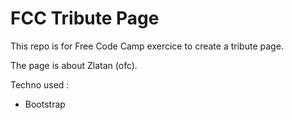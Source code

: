 # FCC Tribute Page

This repo is for Free Code Camp exercice to create a tribute page.

The page is about Zlatan (ofc).

Techno used :
- Bootstrap
